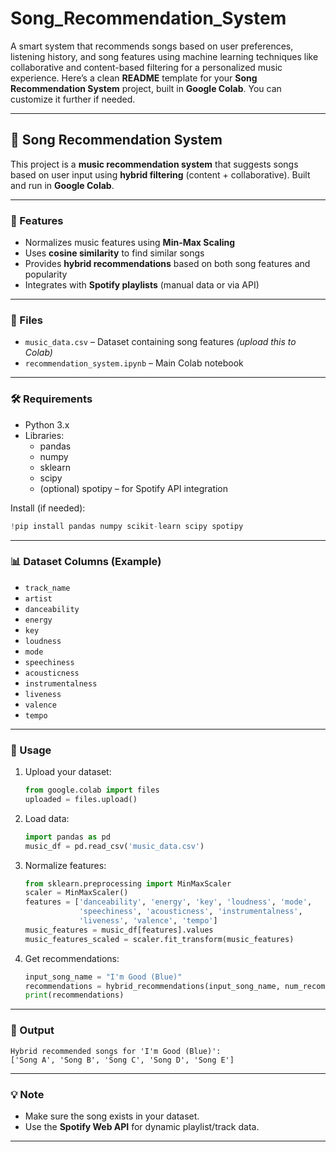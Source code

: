 # Song_Recommendation_System
A smart system that recommends songs based on user preferences, listening history, and song features using machine learning techniques like collaborative and content-based filtering for a personalized music experience.
Here’s a clean **README** template for your **Song Recommendation System** project, built in **Google Colab**. You can customize it further if needed.

---

## 🎵 Song Recommendation System

This project is a **music recommendation system** that suggests songs based on user input using **hybrid filtering** (content + collaborative). Built and run in **Google Colab**.

---

### 🚀 Features
- Normalizes music features using **Min-Max Scaling**
- Uses **cosine similarity** to find similar songs
- Provides **hybrid recommendations** based on both song features and popularity
- Integrates with **Spotify playlists** (manual data or via API)

---

### 📂 Files
- `music_data.csv` – Dataset containing song features *(upload this to Colab)*
- `recommendation_system.ipynb` – Main Colab notebook

---

### 🛠️ Requirements
- Python 3.x
- Libraries:
  - pandas
  - numpy
  - sklearn
  - scipy
  - (optional) spotipy – for Spotify API integration

Install (if needed):
```python
!pip install pandas numpy scikit-learn scipy spotipy
```

---

### 📊 Dataset Columns (Example)
- `track_name`
- `artist`
- `danceability`
- `energy`
- `key`
- `loudness`
- `mode`
- `speechiness`
- `acousticness`
- `instrumentalness`
- `liveness`
- `valence`
- `tempo`

---

### 📌 Usage
1. Upload your dataset:
   ```python
   from google.colab import files
   uploaded = files.upload()
   ```

2. Load data:
   ```python
   import pandas as pd
   music_df = pd.read_csv('music_data.csv')
   ```

3. Normalize features:
   ```python
   from sklearn.preprocessing import MinMaxScaler
   scaler = MinMaxScaler()
   features = ['danceability', 'energy', 'key', 'loudness', 'mode', 
               'speechiness', 'acousticness', 'instrumentalness', 
               'liveness', 'valence', 'tempo']
   music_features = music_df[features].values
   music_features_scaled = scaler.fit_transform(music_features)
   ```

4. Get recommendations:
   ```python
   input_song_name = "I'm Good (Blue)"
   recommendations = hybrid_recommendations(input_song_name, num_recommendations=5)
   print(recommendations)
   ```

---

### 🎯 Output
```
Hybrid recommended songs for 'I'm Good (Blue)':
['Song A', 'Song B', 'Song C', 'Song D', 'Song E']
```

---

### 💡 Note
- Make sure the song exists in your dataset.
- Use the **Spotify Web API** for dynamic playlist/track data.

---
